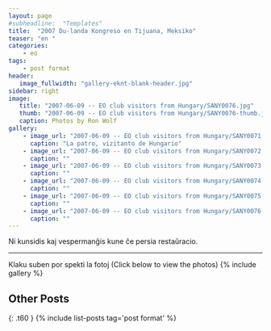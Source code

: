 ```yaml
---
layout: page
#subheadline:  "Templates"
title:  "2007 Du-landa Kongreso en Tijuana, Meksiko"
teaser: "en "
categories:
    - eo
tags:
    - post format
header:
   image_fullwidth: "gallery-eknt-blank-header.jpg"
sidebar: right
image:
   title: "2007-06-09 -- EO club visitors from Hungary/SANY0076.jpg"
   thumb: "2007-06-09 -- EO club visitors from Hungary/SANY0076-thumb.jpg"
   caption: Photos by Ron Wolf
gallery:
    - image_url: "2007-06-09 -- EO club visitors from Hungary/SANY0071.jpg"
      caption: "La patro, vizitanto de Hungario"
    - image_url: "2007-06-09 -- EO club visitors from Hungary/SANY0072.jpg"
      caption: ""
    - image_url: "2007-06-09 -- EO club visitors from Hungary/SANY0073.jpg"
      caption: ""
    - image_url: "2007-06-09 -- EO club visitors from Hungary/SANY0074.jpg"
      caption: ""
    - image_url: "2007-06-09 -- EO club visitors from Hungary/SANY0075.jpg"
      caption: ""
    - image_url: "2007-06-09 -- EO club visitors from Hungary/SANY0076.jpg"
      caption: ""
---
```


Ni kunsidis kaj vespermanĝis kune ĉe persia restaŭracio.

<!--more-->
--------------------------
Klaku suben por spekti la fotoj (Click below to view the photos)
{% include gallery %}


## Other Posts
{: .t60 }
{% include list-posts tag='post format' %}
